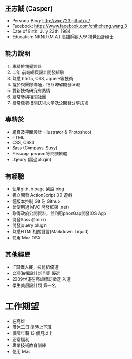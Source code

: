 ## 王志誠 (Casper)
- Personal Blog: http://wcc723.github.io/
- Facebook: https://www.facebook.com/chihcheng.wang.3
- Date of Birth: July 23th, 1984
- Education: NKNU (M.A.) 高雄師範大學 視覺設計碩士

## 能力說明

1. 專精於視覺設計
1. 二年 前端網頁設計開發經驗
2. 熟悉 html5, CSS, Jquery等技術
3. 擅於與團隊溝通，相互瞭解開發狀況
4. 對新技術研究有熱情 
5. 經常參與相關社團
6. 經常發表相關技術文章及公開發分享技術

## 專精於

- 網頁及平面設計 (Illustrator & Photoshop)
- HTML
- CSS, CSS3
- Sass (Compass, Susy)
- Fire.app, prepos 等開發軟體
- Jqeury (寫過plugin)

## 有經驗

- 使用github page 架設 blog
- 獨立開發 ActionScript 3.0 遊戲
- 懂版本控制 Git 及 Github
- 曾使用過 MVC 開發框架(.net)
- 取得政府公開資料，並利用phonGap開發IOS App
- 開發Sass @mixin
- 開發jquery plugin
- 熟悉HTML相關語言(Markdown, Liquid)
- 使用 Mac OSX 

## 其他經歷

- IT幫鐵人賽，技術組優選
- 台灣海報設計新星獎 優選
- 2009世運在高雄標誌徵選 入選
- 學生美展設計類 第一名

# 工作期望

- 在高雄
- 周休二日 準時上下班
- 保障年薪 13 個月以上
- 正常福利
- 專業技術教育訓練
- 使用 Mac
